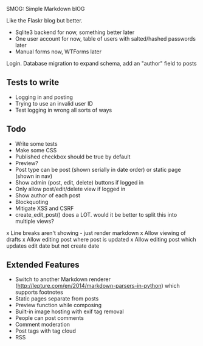 SMOG: Simple Markdown blOG

Like the Flaskr blog but better.

- Sqlite3 backend for now, something better later
- One user account for now, table of users with salted/hashed passwords later
- Manual forms now, WTForms later

Login.
Database migration to expand schema, add an "author" field to posts

## Tests to write
- Logging in and posting
- Trying to use an invalid user ID
- Test logging in wrong all sorts of ways

## Todo
- Write some tests
- Make some CSS
- Published checkbox should be true by default
- Preview?
- Post type can be post (shown serially in date order) or static page (shown in nav)
- Show admin (post, edit, delete) buttons if logged in
- Only allow post/edit/delete view if logged in
- Show author of each post
- Blockquoting
- Mitigate XSS and CSRF
- create_edit_post() does a LOT. would it be better to split this into multiple views?

x Line breaks aren't showing - just render markdown
x Allow viewing of drafts
x Allow editing post where post is updated
x Allow editing post which updates edit date but not create date

## Extended Features
- Switch to another Markdown renderer (http://lepture.com/en/2014/markdown-parsers-in-python) which supports footnotes
- Static pages separate from posts
- Preview function while composing
- Built-in image hosting with exif tag removal
- People can post comments
- Comment moderation
- Post tags with tag cloud
- RSS